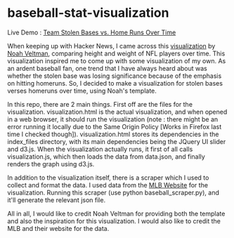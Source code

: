 baseball-stat-visualization
===========================

Live Demo : <a href="http://ericshen.com/projects/baseball-visualization/visualization.php">Team Stolen Bases vs. Home Runs Over Time</a>

When keeping up with Hacker News, I came across this <a href="http://noahveltman.com/nflplayers/">visualization</a> by <a href="http://noahveltman.com">Noah Veltman</a>, comparing height and weight of NFL players over time. This visualization inspired me to come up with some visualization of my own. As an ardent baseball fan, one trend that I have always heard about was whether the stolen base was losing significance because of the emphasis on hitting homeruns. So, I decided to make a visualization for stolen bases verses homeruns over time, using Noah's template.

In this repo, there are 2 main things. First off are the files for the visualization. visualization.html is the actual visualization, and when opened in a web browser, it should run the visualization (note : there might be an error running it locally due to the Same Origin Policy [Works in Firefox last time I checked though]). visualization.html stores its dependencies in the index_files directory, with its main dependencies being the JQuery UI slider and d3.js. When the visualization actually runs, it first of all calls visualization.js, which then loads the data from data.json, and finally renders the graph using d3.js.

In addition to the visualization itself, there is a scraper which I used to collect and format the data. I used data from the <a href="http://mlb.mlb.com/stats/">MLB Website</a> for the visualization. Running this scraper (use python baseball_scraper.py), and it'll generate the relevant json file.

All in all, I would like to credit Noah Veltman for providing both the template and also the inspiration for this visualization. I would also like to credit the MLB and their website for the data.